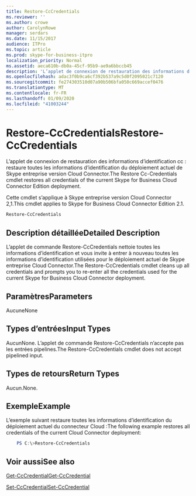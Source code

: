 ```yaml
---
title: Restore-CcCredentials
ms.reviewer: ''
ms.author: crowe
author: CarolynRowe
manager: serdars
ms.date: 11/15/2017
audience: ITPro
ms.topic: article
ms.prod: skype-for-business-itpro
localization_priority: Normal
ms.assetid: aeca610b-db0a-45cf-95b9-ae9a6bbccb45
description: 'L’applet de connexion de restauration des informations d’identification cc : restaure toutes les informations d’identification du déploiement actuel de Skype entreprise version Cloud Connector.'
ms.openlocfilehash: adac3f0b9ca6cf392b537a9c5d0f2095021c7120
ms.sourcegitcommit: fe274303510d07a90b506bfa050c669accef0476
ms.translationtype: MT
ms.contentlocale: fr-FR
ms.lasthandoff: 01/09/2020
ms.locfileid: "41003244"
---
```

# <a name="restore-cccredentials"></a><span data-ttu-id="18dca-103">Restore-CcCredentials</span><span class="sxs-lookup"><span data-stu-id="18dca-103">Restore-CcCredentials</span></span>
 
<span data-ttu-id="18dca-104">L’applet de connexion de restauration des informations d’identification cc : restaure toutes les informations d’identification du déploiement actuel de Skype entreprise version Cloud Connector.</span><span class="sxs-lookup"><span data-stu-id="18dca-104">The Restore Cc-Credentials cmdlet restores all credentials of the current Skype for Business Cloud Connector Edition deployment.</span></span> 
  
<span data-ttu-id="18dca-105">Cette cmdlet s’applique à Skype entreprise version Cloud Connector 2,1.</span><span class="sxs-lookup"><span data-stu-id="18dca-105">This cmdlet applies to Skype for Business Cloud Connector Edition 2.1.</span></span>
  
```powershell
Restore-CcCredentials 
```

## <a name="detailed-description"></a><span data-ttu-id="18dca-106">Description détaillée</span><span class="sxs-lookup"><span data-stu-id="18dca-106">Detailed Description</span></span>

<span data-ttu-id="18dca-107">L’applet de commande Restore-CcCredentials nettoie toutes les informations d’identification et vous invite à entrer à nouveau toutes les informations d’identification utilisées pour le déploiement actuel de Skype entreprise Cloud Connector.</span><span class="sxs-lookup"><span data-stu-id="18dca-107">The Restore-CcCredentials cmdlet cleans up all credentials and prompts you to re-enter all the credentials used for the current Skype for Business Cloud Connector deployment.</span></span>
  
## <a name="parameters"></a><span data-ttu-id="18dca-108">Paramètres</span><span class="sxs-lookup"><span data-stu-id="18dca-108">Parameters</span></span>

<span data-ttu-id="18dca-109">Aucune</span><span class="sxs-lookup"><span data-stu-id="18dca-109">None</span></span>
  
## <a name="input-types"></a><span data-ttu-id="18dca-110">Types d’entrées</span><span class="sxs-lookup"><span data-stu-id="18dca-110">Input Types</span></span>

<span data-ttu-id="18dca-111">Aucun</span><span class="sxs-lookup"><span data-stu-id="18dca-111">None.</span></span> <span data-ttu-id="18dca-112">L’applet de commande Restore-CcCredentials n’accepte pas les entrées pipelines.</span><span class="sxs-lookup"><span data-stu-id="18dca-112">The Restore-CcCredentials cmdlet does not accept pipelined input.</span></span>
  
## <a name="return-types"></a><span data-ttu-id="18dca-113">Types de retours</span><span class="sxs-lookup"><span data-stu-id="18dca-113">Return Types</span></span>

<span data-ttu-id="18dca-114">Aucun.</span><span class="sxs-lookup"><span data-stu-id="18dca-114">None.</span></span>
  
## <a name="example"></a><span data-ttu-id="18dca-115">Exemple</span><span class="sxs-lookup"><span data-stu-id="18dca-115">Example</span></span>

<span data-ttu-id="18dca-116">L’exemple suivant restaure toutes les informations d’identification du déploiement actuel du connecteur Cloud :</span><span class="sxs-lookup"><span data-stu-id="18dca-116">The following example restores all credentials of the current Cloud Connector deployment:</span></span>
  
```powershell
    PS C:\>Restore-CcCredentials
```

## <a name="see-also"></a><span data-ttu-id="18dca-117">Voir aussi</span><span class="sxs-lookup"><span data-stu-id="18dca-117">See also</span></span>

[<span data-ttu-id="18dca-118">Get-CcCredential</span><span class="sxs-lookup"><span data-stu-id="18dca-118">Get-CcCredential</span></span>](get-cccredential.md)
  
[<span data-ttu-id="18dca-119">Set-CcCredential</span><span class="sxs-lookup"><span data-stu-id="18dca-119">Set-CcCredential</span></span>](set-cccredential.md)
  

